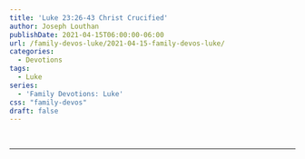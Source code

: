 ```yaml
---
title: 'Luke 23:26-43 Christ Crucified'
author: Joseph Louthan
publishDate: 2021-04-15T06:00:00-06:00
url: /family-devos-luke/2021-04-15-family-devos-luke/
categories:
  - Devotions
tags:
  - Luke
series:
  - 'Family Devotions: Luke'
css: "family-devos"
draft: false
---
```

## 

>

```text

```

---

